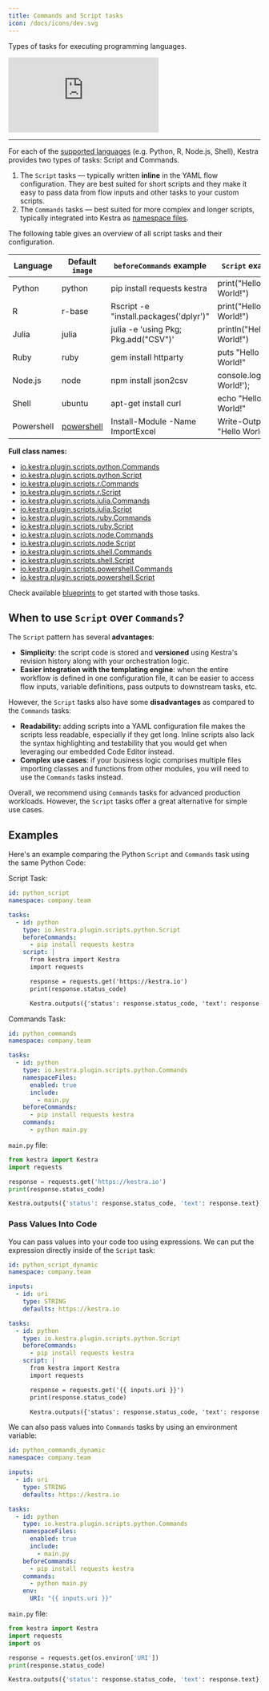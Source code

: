 ```yaml
---
title: Commands and Script tasks
icon: /docs/icons/dev.svg
---
```


Types of tasks for executing programming languages.

<div class="video-container">
    <iframe src="https://www.youtube.com/embed/l-1MDlhV2oM?si=A--h-VEvmVNWW1TW" title="YouTube video player" frameborder="0" allow="accelerometer; autoplay; clipboard-write; encrypted-media; gyroscope; picture-in-picture; web-share" referrerpolicy="strict-origin-when-cross-origin" allowfullscreen></iframe>
</div>

---

For each of the [supported languages](./00.languages.md) (e.g. Python, R, Node.js, Shell), Kestra provides two types of tasks: Script and Commands.

1. The `Script` tasks — typically written **inline** in the YAML flow configuration. They are best suited for short scripts and they make it easy to pass data from flow inputs and other tasks to your custom scripts.
2. The `Commands` tasks — best suited for more complex and longer scripts, typically integrated into Kestra as [namespace files](../../../05.concepts/02.namespace-files.md).


The following table gives an overview of all script tasks and their configuration.


| Language   | Default `image`                                    | `beforeCommands` example               | `Script` example             | `Commands` example |
|------------|----------------------------------------------------|----------------------------------------|------------------------------|--------------------|
| Python     | python                                             | pip install requests kestra            | print("Hello World!")        | python hello.py    |
| R          | r-base                                             | Rscript -e "install.packages('dplyr')" | print("Hello World!")        | Rscript hello.R    |
| Julia      | julia                                              | julia -e 'using Pkg; Pkg.add("CSV")'   | println("Hello World!")      | julia hello.jl     |
| Ruby       | ruby                                               | gem install httparty                   | puts "Hello World!"          | ruby hello.rb      |
| Node.js    | node                                               | npm install json2csv                   | console.log('Hello World!'); | node hello.js      |
| Shell      | ubuntu                                             | apt-get install curl                   | echo "Hello World!"          | ./hello.bash       |
| Powershell | [powershell](https://mcr.microsoft.com/powershell) | Install-Module -Name ImportExcel       | Write-Output "Hello World!"  | .\hello.ps1        |


**Full class names:**
- [io.kestra.plugin.scripts.python.Commands](/plugins/tasks/io.kestra.plugin.scripts.python.Commands)
- [io.kestra.plugin.scripts.python.Script](/plugins/tasks/io.kestra.plugin.scripts.python.Script)
- [io.kestra.plugin.scripts.r.Commands](/plugins/tasks/io.kestra.plugin.scripts.r.Commands)
- [io.kestra.plugin.scripts.r.Script](/plugins/tasks/io.kestra.plugin.scripts.r.Script)
- [io.kestra.plugin.scripts.julia.Commands](/plugins/tasks/io.kestra.plugin.scripts.julia.Commands)
- [io.kestra.plugin.scripts.julia.Script](/plugins/tasks/io.kestra.plugin.scripts.julia.Script)
- [io.kestra.plugin.scripts.ruby.Commands](/plugins/tasks/io.kestra.plugin.scripts.ruby.Commands)
- [io.kestra.plugin.scripts.ruby.Script](/plugins/tasks/io.kestra.plugin.scripts.ruby.Script)
- [io.kestra.plugin.scripts.node.Commands](/plugins/tasks/io.kestra.plugin.scripts.node.Commands)
- [io.kestra.plugin.scripts.node.Script](/plugins/tasks/io.kestra.plugin.scripts.node.Script)
- [io.kestra.plugin.scripts.shell.Commands](/plugins/tasks/io.kestra.plugin.scripts.shell.Commands)
- [io.kestra.plugin.scripts.shell.Script](/plugins/tasks/io.kestra.plugin.scripts.shell.Script)
- [io.kestra.plugin.scripts.powershell.Commands](/plugins/tasks/io.kestra.plugin.scripts.powershell.Commands)
- [io.kestra.plugin.scripts.powershell.Script](/plugins/tasks/io.kestra.plugin.scripts.powershell.Script)


Check available [blueprints](/blueprints) to get started with those tasks.


## When to use `Script` over `Commands`?

The `Script` pattern has several **advantages**:
- **Simplicity**: the script code is stored and **versioned** using Kestra's revision history along with your orchestration logic.
- **Easier integration with the templating engine**: when the entire workflow is defined in one configuration file, it can be easier to access flow inputs, variable definitions, pass outputs to downstream tasks, etc.

However, the `Script` tasks also have some **disadvantages** as compared to the `Commands` tasks:
- **Readability:** adding scripts into a YAML configuration file makes the scripts less readable, especially if they get long. Inline scripts also lack the syntax highlighting and testability that you would get when leveraging our embedded Code Editor instead.
- **Complex use cases**: if your business logic comprises multiple files importing classes and functions from other modules, you will need to use the `Commands` tasks instead.

Overall, we recommend using `Commands` tasks for advanced production workloads. However, the `Script` tasks offer a great alternative for simple use cases.

## Examples

Here's an example comparing the Python `Script` and `Commands` task using the same Python Code:

Script Task:
```yaml
id: python_script
namespace: company.team

tasks:
  - id: python
    type: io.kestra.plugin.scripts.python.Script
    beforeCommands:
      - pip install requests kestra
    script: |
      from kestra import Kestra
      import requests

      response = requests.get('https://kestra.io')
      print(response.status_code)

      Kestra.outputs({'status': response.status_code, 'text': response.text})
```

Commands Task:
```yaml
id: python_commands
namespace: company.team

tasks:
  - id: python
    type: io.kestra.plugin.scripts.python.Commands
    namespaceFiles:
      enabled: true
      include:
        - main.py
    beforeCommands:
      - pip install requests kestra
    commands:
      - python main.py
```

`main.py` file:
```python
from kestra import Kestra
import requests

response = requests.get('https://kestra.io')
print(response.status_code)

Kestra.outputs({'status': response.status_code, 'text': response.text})
```

### Pass Values Into Code

You can pass values into your code too using expressions. We can put the expression directly inside of the `Script` task:

```yaml
id: python_script_dynamic
namespace: company.team

inputs:
  - id: uri
    type: STRING
    defaults: https://kestra.io

tasks:
  - id: python
    type: io.kestra.plugin.scripts.python.Script
    beforeCommands:
      - pip install requests kestra
    script: |
      from kestra import Kestra
      import requests

      response = requests.get('{{ inputs.uri }}')
      print(response.status_code)

      Kestra.outputs({'status': response.status_code, 'text': response.text})
```

We can also pass values into `Commands` tasks by using an environment variable:

```yaml
id: python_commands_dynamic
namespace: company.team

inputs:
  - id: uri
    type: STRING
    defaults: https://kestra.io

tasks:
  - id: python
    type: io.kestra.plugin.scripts.python.Commands
    namespaceFiles:
      enabled: true
      include:
        - main.py
    beforeCommands:
      - pip install requests kestra
    commands:
      - python main.py
    env:
      URI: "{{ inputs.uri }}"
```

`main.py` file:
```python
from kestra import Kestra
import requests
import os

response = requests.get(os.environ['URI'])
print(response.status_code)

Kestra.outputs({'status': response.status_code, 'text': response.text})
```
